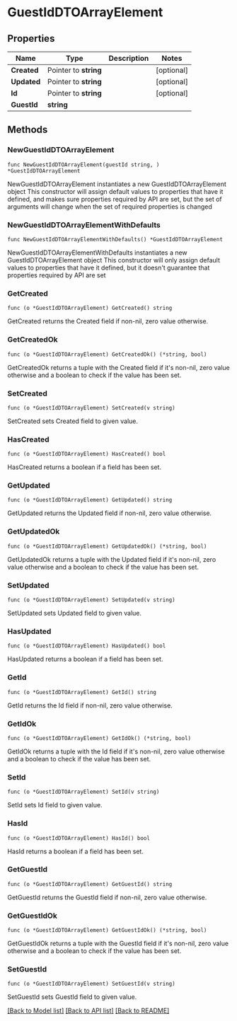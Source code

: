 # GuestIdDTOArrayElement

## Properties

Name | Type | Description | Notes
------------ | ------------- | ------------- | -------------
**Created** | Pointer to **string** |  | [optional] 
**Updated** | Pointer to **string** |  | [optional] 
**Id** | Pointer to **string** |  | [optional] 
**GuestId** | **string** |  | 

## Methods

### NewGuestIdDTOArrayElement

`func NewGuestIdDTOArrayElement(guestId string, ) *GuestIdDTOArrayElement`

NewGuestIdDTOArrayElement instantiates a new GuestIdDTOArrayElement object
This constructor will assign default values to properties that have it defined,
and makes sure properties required by API are set, but the set of arguments
will change when the set of required properties is changed

### NewGuestIdDTOArrayElementWithDefaults

`func NewGuestIdDTOArrayElementWithDefaults() *GuestIdDTOArrayElement`

NewGuestIdDTOArrayElementWithDefaults instantiates a new GuestIdDTOArrayElement object
This constructor will only assign default values to properties that have it defined,
but it doesn't guarantee that properties required by API are set

### GetCreated

`func (o *GuestIdDTOArrayElement) GetCreated() string`

GetCreated returns the Created field if non-nil, zero value otherwise.

### GetCreatedOk

`func (o *GuestIdDTOArrayElement) GetCreatedOk() (*string, bool)`

GetCreatedOk returns a tuple with the Created field if it's non-nil, zero value otherwise
and a boolean to check if the value has been set.

### SetCreated

`func (o *GuestIdDTOArrayElement) SetCreated(v string)`

SetCreated sets Created field to given value.

### HasCreated

`func (o *GuestIdDTOArrayElement) HasCreated() bool`

HasCreated returns a boolean if a field has been set.

### GetUpdated

`func (o *GuestIdDTOArrayElement) GetUpdated() string`

GetUpdated returns the Updated field if non-nil, zero value otherwise.

### GetUpdatedOk

`func (o *GuestIdDTOArrayElement) GetUpdatedOk() (*string, bool)`

GetUpdatedOk returns a tuple with the Updated field if it's non-nil, zero value otherwise
and a boolean to check if the value has been set.

### SetUpdated

`func (o *GuestIdDTOArrayElement) SetUpdated(v string)`

SetUpdated sets Updated field to given value.

### HasUpdated

`func (o *GuestIdDTOArrayElement) HasUpdated() bool`

HasUpdated returns a boolean if a field has been set.

### GetId

`func (o *GuestIdDTOArrayElement) GetId() string`

GetId returns the Id field if non-nil, zero value otherwise.

### GetIdOk

`func (o *GuestIdDTOArrayElement) GetIdOk() (*string, bool)`

GetIdOk returns a tuple with the Id field if it's non-nil, zero value otherwise
and a boolean to check if the value has been set.

### SetId

`func (o *GuestIdDTOArrayElement) SetId(v string)`

SetId sets Id field to given value.

### HasId

`func (o *GuestIdDTOArrayElement) HasId() bool`

HasId returns a boolean if a field has been set.

### GetGuestId

`func (o *GuestIdDTOArrayElement) GetGuestId() string`

GetGuestId returns the GuestId field if non-nil, zero value otherwise.

### GetGuestIdOk

`func (o *GuestIdDTOArrayElement) GetGuestIdOk() (*string, bool)`

GetGuestIdOk returns a tuple with the GuestId field if it's non-nil, zero value otherwise
and a boolean to check if the value has been set.

### SetGuestId

`func (o *GuestIdDTOArrayElement) SetGuestId(v string)`

SetGuestId sets GuestId field to given value.



[[Back to Model list]](../README.md#documentation-for-models) [[Back to API list]](../README.md#documentation-for-api-endpoints) [[Back to README]](../README.md)


